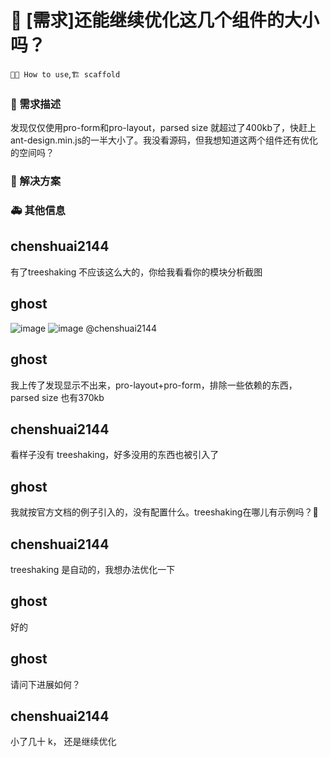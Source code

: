# 👑 [需求]还能继续优化这几个组件的大小吗？

`🤷🏼 How to use`,`🏗 scaffold`

### 🥰 需求描述

发现仅仅使用pro-form和pro-layout，parsed size 就超过了400kb了，快赶上ant-design.min.js的一半大小了。我没看源码，但我想知道这两个组件还有优化的空间吗？

### 🧐 解决方案

<!--
如果你有解决方案，在这里清晰地阐述
-->

### 🚑 其他信息

<!--
如截图等其他信息可以贴在这里
-->

## chenshuai2144

有了treeshaking 不应该这么大的，你给我看看你的模块分析截图

## ghost

![image](https://user-images.githubusercontent.com/45812479/104148364-f6aff700-540c-11eb-80d3-013bf896c9de.png)
![image](https://user-images.githubusercontent.com/45812479/104148372-fe6f9b80-540c-11eb-848a-a96aa810c1b5.png)
@chenshuai2144

## ghost

我上传了发现显示不出来，pro-layout+pro-form，排除一些依赖的东西，parsed size 也有370kb

## chenshuai2144

看样子没有 treeshaking，好多没用的东西也被引入了

## ghost

我就按官方文档的例子引入的，没有配置什么。treeshaking在哪儿有示例吗？🙏

## chenshuai2144

treeshaking 是自动的，我想办法优化一下

## ghost

好的

## ghost

请问下进展如何？

## chenshuai2144

小了几十 k， 还是继续优化
